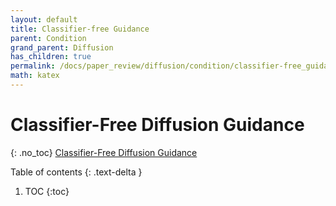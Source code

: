 ```yaml
---
layout: default
title: Classifier-free Guidance
parent: Condition
grand_parent: Diffusion
has_children: true
permalink: /docs/paper_review/diffusion/condition/classifier-free_guidance_2023_12_11
math: katex
---
```


# Classifier-Free Diffusion Guidance
{: .no_toc}
[Classifier-Free Diffusion Guidance](https://arxiv.org/abs/2207.12598)

Table of contents
{: .text-delta }
1. TOC
{:toc}

